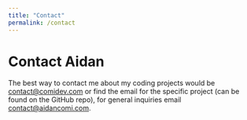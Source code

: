 ```yaml
---
title: "Contact"
permalink: /contact
---
```


# Contact Aidan

The best way to contact me about my coding projects would be [contact@comidev.com](mailto:contact@comidev.com) or find the email for the specific project (can be found on the GitHub repo), for general inquiries email [contact@aidancomi.com](mailto:contact@aidancomi.com).
